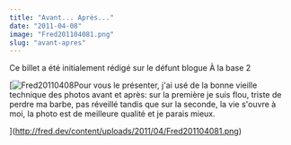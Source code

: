 ```yaml
---
title: "Avant... Après..."
date: "2011-04-08"
image: "Fred201104081.png"
slug: "avant-apres"
---
```


Ce billet a été initialement rédigé sur le défunt blogue À la base 2

[![](images/Fred201104081.png "Fred20110408")Pour vous le présenter, j'ai usé de la bonne vieille technique des photos avant et après: sur la première je suis flou, triste de perdre ma barbe, pas réveillé tandis que sur la seconde, la vie s'ouvre à moi, la photo est de meilleure qualité et je parais mieux.

](http://fred.dev/content/uploads/2011/04/Fred201104081.png)
